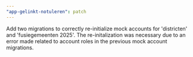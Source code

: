 ```yaml
---
"app-gelinkt-notuleren": patch
---
```


Add two migrations to correctly re-initialize mock accounts for 'districten' and 'fusiegemeenten 2025'.
The re-initalization was necessary due to an error made related to account roles in the previous mock account migrations.
